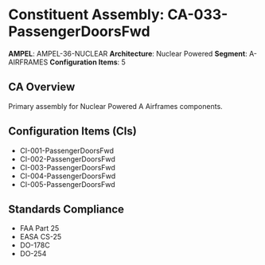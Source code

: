 # Constituent Assembly: CA-033-PassengerDoorsFwd

**AMPEL**: AMPEL-36-NUCLEAR
**Architecture**: Nuclear Powered
**Segment**: A-AIRFRAMES
**Configuration Items**: 5

## CA Overview
Primary assembly for Nuclear Powered A Airframes components.

## Configuration Items (CIs)
- CI-001-PassengerDoorsFwd
- CI-002-PassengerDoorsFwd
- CI-003-PassengerDoorsFwd
- CI-004-PassengerDoorsFwd
- CI-005-PassengerDoorsFwd

## Standards Compliance
- FAA Part 25
- EASA CS-25
- DO-178C
- DO-254

